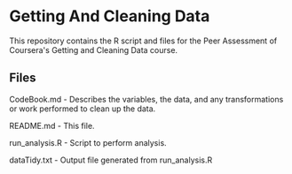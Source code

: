 # Getting And Cleaning Data

This repository contains the R script and files for the Peer Assessment of Coursera's Getting and Cleaning Data course.

## Files

CodeBook.md - Describes the variables, the data, and any transformations or work performed to clean up the data.

README.md - This file.

run_analysis.R - Script to perform analysis.

dataTidy.txt - Output file generated from run_analysis.R